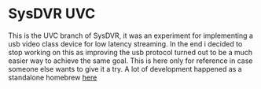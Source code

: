 # SysDVR UVC
This is the UVC branch of SysDVR, it was an experiment for implementing a usb video class device for low latency streaming. In the end i decided to stop working on this as improving the usb protocol turned out to be a much easier way to achieve the same goal. This is here only for reference in case someone else wants to give it a try. A lot of development happened as a standalone homebrew [here](https://github.com/exelix11/Uvc_dev)
